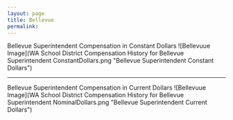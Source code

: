 ```yaml
---
layout: page
title: Bellevue
permalink:
---
```



Bellevue Superintendent Compensation in Constant Dollars
![Bellevuue Image](WA School District Compensation History for Bellevue Superintendent ConstantDollars.png "Bellevue Superintendent Constant Dollars")
___

Bellevue Superintendent Compensation in Current Dollars
![Bellevuue Image](WA School District Compensation History for Bellevue Superintendent NominalDollars.png "Bellevue Superintendent Current Dollars")

